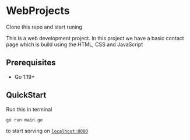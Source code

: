 # WebProjects

Clone this repo and start runing


This Is a web development project.
In this project we have a basic contact page which is build using the HTML, CSS and JavaScript

## Prerequisites

- Go 1.19+

## QuickStart

Run this in terminal

```shell
go run main.go
```

to start serving on [`localhost:8080`](http://localhost:8080)
